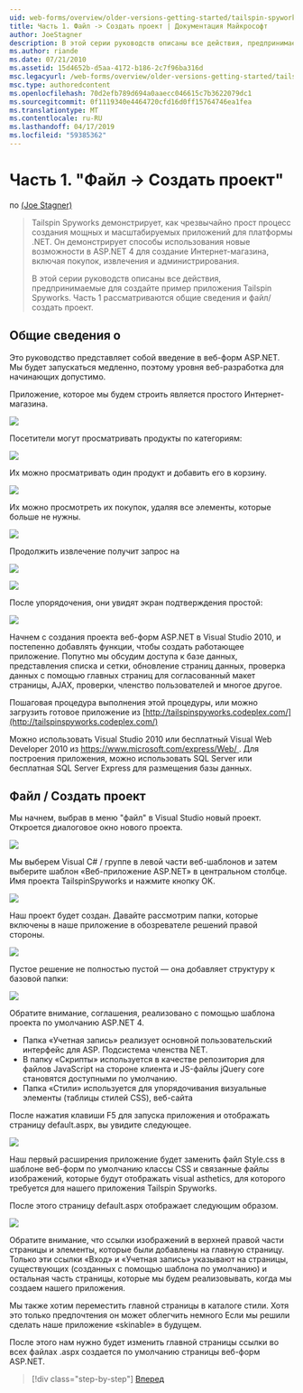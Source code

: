 ```yaml
---
uid: web-forms/overview/older-versions-getting-started/tailspin-spyworks/tailspin-spyworks-part-1
title: Часть 1. Файл -> Создать проект | Документация Майкрософт
author: JoeStagner
description: В этой серии руководств описаны все действия, предпринимаемые для создайте пример приложения Tailspin Spyworks. Часть 1 рассматриваются общие сведения и файл/создать проект.
ms.author: riande
ms.date: 07/21/2010
ms.assetid: 15d4652b-d5aa-4172-b186-2c7f96ba316d
msc.legacyurl: /web-forms/overview/older-versions-getting-started/tailspin-spyworks/tailspin-spyworks-part-1
msc.type: authoredcontent
ms.openlocfilehash: 70d2efb789d694a0aaecc046615c7b3622079dc1
ms.sourcegitcommit: 0f1119340e4464720cfd16d0ff15764746ea1fea
ms.translationtype: MT
ms.contentlocale: ru-RU
ms.lasthandoff: 04/17/2019
ms.locfileid: "59385362"
---
```

# <a name="part-1-file--new-project"></a>Часть 1. "Файл -> Создать проект"

по [(Joe Stagner)](https://github.com/JoeStagner)

> Tailspin Spyworks демонстрирует, как чрезвычайно прост процесс создания мощных и масштабируемых приложений для платформы .NET. Он демонстрирует способы использования новые возможности в ASP.NET 4 для создание Интернет-магазина, включая покупок, извлечения и администрирования.
> 
> В этой серии руководств описаны все действия, предпринимаемые для создайте пример приложения Tailspin Spyworks. Часть 1 рассматриваются общие сведения и файл/создать проект.


## <a id="_Toc260221666"></a>  Общие сведения о

Это руководство представляет собой введение в веб-форм ASP.NET. Мы будет запускаться медленно, поэтому уровня веб-разработка для начинающих допустимо.

Приложение, которое мы будем строить является простого Интернет-магазина.

![](tailspin-spyworks-part-1/_static/image1.jpg)


Посетители могут просматривать продукты по категориям:

![](tailspin-spyworks-part-1/_static/image2.jpg)

Их можно просматривать один продукт и добавить его в корзину.

![](tailspin-spyworks-part-1/_static/image3.jpg)

Их можно просмотреть их покупок, удаляя все элементы, которые больше не нужны.

![](tailspin-spyworks-part-1/_static/image4.jpg)

Продолжить извлечение получит запрос на

![](tailspin-spyworks-part-1/_static/image5.jpg)

![](tailspin-spyworks-part-1/_static/image6.jpg)

После упорядочения, они увидят экран подтверждения простой:

![](tailspin-spyworks-part-1/_static/image7.jpg)


Начнем с создания проекта веб-форм ASP.NET в Visual Studio 2010, и постепенно добавлять функции, чтобы создать работающее приложение. Попутно мы обсудим доступа к базе данных, представления списка и сетки, обновление страниц данных, проверка данных с помощью главных страниц для согласованный макет страницы, AJAX, проверки, членство пользователей и многое другое.

Пошаговая процедура выполнения этой процедуры, или можно загрузить готовое приложение из [http://tailspinspyworks.codeplex.com/](http://tailspinspyworks.codeplex.com/)

Можно использовать Visual Studio 2010 или бесплатный Visual Web Developer 2010 из [ https://www.microsoft.com/express/Web/ ](https://www.microsoft.com/express/Web/). Для построения приложения, можно использовать SQL Server или бесплатная SQL Server Express для размещения базы данных.

## <a id="_Toc260221667"></a>  Файл / Создать проект

Мы начнем, выбрав в меню "файл" в Visual Studio новый проект. Откроется диалоговое окно нового проекта.

![](tailspin-spyworks-part-1/_static/image8.jpg)

Мы выберем Visual C# / группе в левой части веб-шаблонов и затем выберите шаблон «Веб-приложение ASP.NET» в центральном столбце. Имя проекта TailspinSpyworks и нажмите кнопку OK.

![](tailspin-spyworks-part-1/_static/image9.jpg)

Наш проект будет создан. Давайте рассмотрим папки, которые включены в наше приложение в обозревателе решений правой стороны.

![](tailspin-spyworks-part-1/_static/image10.jpg)

Пустое решение не полностью пустой — она добавляет структуру к базовой папки:

![](tailspin-spyworks-part-1/_static/image1.png)

Обратите внимание, соглашения, реализовано с помощью шаблона проекта по умолчанию ASP.NET 4.

- Папка «Учетная запись» реализует основной пользовательский интерфейс для ASP. Подсистема членства NET.
- В папку «Скрипты» используется в качестве репозитория для файлов JavaScript на стороне клиента и JS-файлы jQuery core становятся доступными по умолчанию.
- Папка «Стили» используется для упорядочивания визуальные элементы (таблицы стилей CSS), веб-сайта

После нажатия клавиши F5 для запуска приложения и отображать страницу default.aspx, вы увидите следующее.

![](tailspin-spyworks-part-1/_static/image11.jpg)

Наш первый расширения приложение будет заменить файл Style.css в шаблоне веб-форм по умолчанию классы CSS и связанные файлы изображений, которые будут отображать visual asthetics, для которого требуется для нашего приложения Tailspin Spyworks.

После этого страницу default.aspx отображает следующим образом.

![](tailspin-spyworks-part-1/_static/image12.jpg)

Обратите внимание, что ссылки изображений в верхней правой части страницы и элементы, которые были добавлены на главную страницу. Только эти ссылки «Вход» и «Учетная запись» указывают на страницы, существующих (созданных с помощью шаблона по умолчанию) и остальная часть страницы, которые мы будем реализовывать, когда мы создаем нашего приложения.

Мы также хотим переместить главной страницы в каталоге стили. Хотя это только предпочтения он может облегчить немного Если мы решили сделать наше приложение «skinable» в будущем.

После этого нам нужно будет изменить главной страницы ссылки во всех файлах .aspx создается по умолчанию страницы веб-форм ASP.NET.

> [!div class="step-by-step"]
> [Вперед](tailspin-spyworks-part-2.md)
